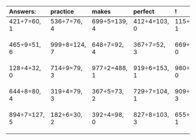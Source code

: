 | Answers: | practice | makes | perfect | ! |
| :--- | :--- | :--- | :--- | :--- |
| 421÷7=60, 1 | 536÷7=76, 4 | 699÷5=139, 4 | 412÷4=103, 0 | 115÷6=19, 1 | 
|   |   |   |   |   | 
|   |   |   |   |   | 
|   |   |   |   |   | 
| 465÷9=51, 6 | 999÷8=124, 7 | 648÷7=92, 4 | 367÷7=52, 3 | 669÷3=223, 0 | 
|   |   |   |   |   | 
|   |   |   |   |   | 
|   |   |   |   |   | 
| 128÷4=32, 0 | 714÷9=79, 3 | 977÷2=488, 1 | 919÷6=153, 1 | 980÷4=245, 0 | 
|   |   |   |   |   | 
|   |   |   |   |   | 
|   |   |   |   |   | 
| 644÷8=80, 4 | 319÷4=79, 3 | 367÷5=73, 2 | 729÷7=104, 1 | 909÷6=151, 3 | 
|   |   |   |   |   | 
|   |   |   |   |   | 
|   |   |   |   |   | 
| 894÷7=127, 5 | 182÷6=30, 2 | 392÷4=98, 0 | 827÷8=103, 3 | 655÷3=218, 1 | 
|   |   |   |   |   | 
|   |   |   |   |   | 
|   |   |   |   |   | 
